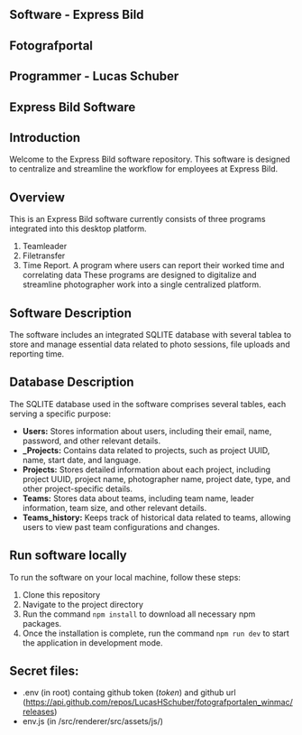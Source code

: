 
## Software - Express Bild
## Fotografportal
## Programmer - Lucas Schuber
## Express Bild Software

## Introduction
Welcome to the Express Bild software repository. This software is designed to centralize and streamline the workflow for employees at Express Bild. 

## Overview
This is an Express Bild software currently consists of three programs integrated into this desktop platform.
1. Teamleader
2. Filetransfer
3. Time Report. A program where users can report their worked time and correlating data
These programs are designed to digitalize and streamline photographer work into a single centralized platform.

## Software Description
The software includes an integrated SQLITE database with several tablea to store and manage essential data related to photo sessions, file uploads and reporting time.

## Database Description
The SQLITE database used in the software comprises several tables, each serving a specific purpose:
- **Users:** Stores information about users, including their email, name, password, and other relevant details.
- **_Projects:** Contains data related to projects, such as project UUID, name, start date, and language.
- **Projects:** Stores detailed information about each project, including project UUID, project name, photographer name, project date, type, and other project-specific details.
- **Teams:** Stores data about teams, including team name, leader information, team size, and other relevant details.
- **Teams_history:** Keeps track of historical data related to teams, allowing users to view past team configurations and changes.

## Run software locally
To run the software on your local machine, follow these steps:
1. Clone this repository 
2. Navigate to the project directory
3. Run the command `npm install` to download all necessary npm packages.
4. Once the installation is complete, run the command `npm run dev` to start the application in development mode.

## Secret files:
- .env (in root) containg github token (_token_) and github url (https://api.github.com/repos/LucasHSchuber/fotografportalen_winmac/releases)
 - env.js (in /src/renderer/src/assets/js/)


